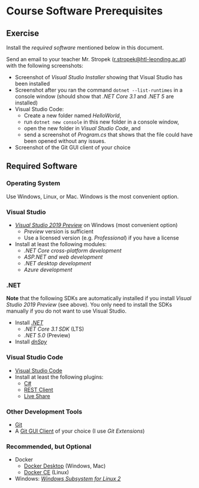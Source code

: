 # Course Software Prerequisites

## Exercise

Install the *required software* mentioned below in this document.

Send an email to your teacher Mr. Stropek ([r.stropek@htl-leonding.ac.at](mailto:r.stropek@htl-leonding.ac.at)) with the following screenshots:

* Screenshot of *Visual Studio Installer* showing that Visual Studio has been installed
* Screenshot after you ran the command `dotnet --list-runtimes` in a console window (should show that *.NET Core 3.1* and *.NET 5* are installed)
* Visual Studio Code:
  * Create a new folder named *HelloWorld*, 
  * run `dotnet new console` in this new folder in a console window, 
  * open the new folder in *Visual Studio Code*, and 
  * send a screenshot of *Program.cs* that shows that the file could have been opened without any issues.
* Screenshot of the Git GUI client of your choice

## Required Software

### Operating System

Use Windows, Linux, or Mac. Windows is the most convenient option.

### Visual Studio

* [*Visual Studio 2019 Preview*](https://visualstudio.microsoft.com/vs/preview/) on Windows (most convenient option)
  * *Preview* version is sufficient
  * Use a licensed version (e.g. *Professional*) if you have a license
* Install at least the following modules:
  * *.NET Core cross-platform development*
  * *ASP.NET and web development*
  * *.NET desktop development*
  * *Azure development*

### .NET

**Note** that the following SDKs are automatically installed if you install *Visual Studio 2019 Preview* (see above). You only need to install the SDKs manually if you do not want to use Visual Studio.

* Install [*.NET*](https://dotnet.microsoft.com/download/dotnet-core)
  * *.NET Core 3.1 SDK* (LTS)
  * *.NET 5.0* (Preview)
* Install [*dnSpy*](https://github.com/0xd4d/dnSpy/releases)

### Visual Studio Code

* [Visual Studio Code](https://code.visualstudio.com)
* Install at least the following plugins:
  * [C#](https://marketplace.visualstudio.com/items?itemName=ms-dotnettools.csharp)
  * [REST Client](https://marketplace.visualstudio.com/items?itemName=humao.rest-client)
  * [Live Share](https://marketplace.visualstudio.com/items?itemName=MS-vsliveshare.vsliveshare-pack)

### Other Development Tools

* [Git](https://git-scm.com)
* A [Git GUI Client](https://git-scm.com/download/gui/win) of your choice (I use *Git Extensions*)

### Recommended, but Optional

* Docker
  * [Docker Desktop](https://www.docker.com/products/docker-desktop) (Windows, Mac)
  * [Docker CE](https://docs.docker.com/engine/install/#supported-platforms) (Linux)
* Windows: [*Windows Subsystem for Linux 2*](https://docs.microsoft.com/en-us/windows/wsl/about)
